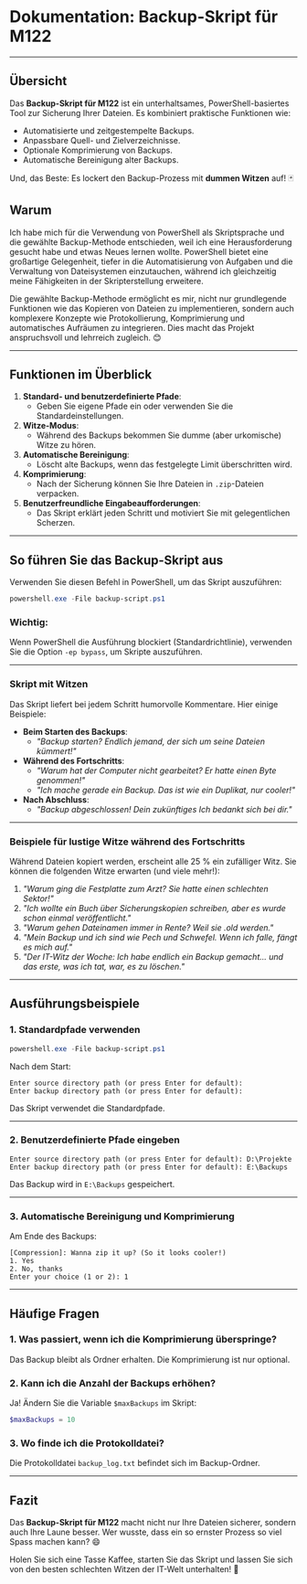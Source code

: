 # Dokumentation: Backup-Skript für M122

---

## Übersicht

Das **Backup-Skript für M122** ist ein unterhaltsames, PowerShell-basiertes Tool zur Sicherung Ihrer Dateien. Es kombiniert praktische Funktionen wie:
- Automatisierte und zeitgestempelte Backups.
- Anpassbare Quell- und Zielverzeichnisse.
- Optionale Komprimierung von Backups.
- Automatische Bereinigung alter Backups.

Und, das Beste: Es lockert den Backup-Prozess mit **dummen Witzen** auf! 🃏
## Warum
Ich habe mich für die Verwendung von PowerShell als Skriptsprache und die gewählte Backup-Methode entschieden, weil ich eine Herausforderung gesucht habe und etwas Neues lernen wollte. PowerShell bietet eine großartige Gelegenheit, tiefer in die Automatisierung von Aufgaben und die Verwaltung von Dateisystemen einzutauchen, während ich gleichzeitig meine Fähigkeiten in der Skripterstellung erweitere. 

Die gewählte Backup-Methode ermöglicht es mir, nicht nur grundlegende Funktionen wie das Kopieren von Dateien zu implementieren, sondern auch komplexere Konzepte wie Protokollierung, Komprimierung und automatisches Aufräumen zu integrieren. Dies macht das Projekt anspruchsvoll und lehrreich zugleich. 😊

---

## Funktionen im Überblick

1. **Standard- und benutzerdefinierte Pfade**:
   - Geben Sie eigene Pfade ein oder verwenden Sie die Standardeinstellungen.
2. **Witze-Modus**:
   - Während des Backups bekommen Sie dumme (aber urkomische) Witze zu hören.
3. **Automatische Bereinigung**:
   - Löscht alte Backups, wenn das festgelegte Limit überschritten wird.
4. **Komprimierung**:
   - Nach der Sicherung können Sie Ihre Dateien in `.zip`-Dateien verpacken.
5. **Benutzerfreundliche Eingabeaufforderungen**:
   - Das Skript erklärt jeden Schritt und motiviert Sie mit gelegentlichen Scherzen.

---

## So führen Sie das Backup-Skript aus

Verwenden Sie diesen Befehl in PowerShell, um das Skript auszuführen:

```powershell
powershell.exe -File backup-script.ps1
```

### Wichtig:
Wenn PowerShell die Ausführung blockiert (Standardrichtlinie), verwenden Sie die Option `-ep bypass`, um Skripte auszuführen.

---

### Skript mit Witzen

Das Skript liefert bei jedem Schritt humorvolle Kommentare. Hier einige Beispiele:

- **Beim Starten des Backups**:
  - *"Backup starten? Endlich jemand, der sich um seine Dateien kümmert!"*
- **Während des Fortschritts**:
  - *"Warum hat der Computer nicht gearbeitet? Er hatte einen Byte genommen!"*
  - *"Ich mache gerade ein Backup. Das ist wie ein Duplikat, nur cooler!"*
- **Nach Abschluss**:
  - *"Backup abgeschlossen! Dein zukünftiges Ich bedankt sich bei dir."*

---

### Beispiele für lustige Witze während des Fortschritts

Während Dateien kopiert werden, erscheint alle 25 % ein zufälliger Witz. Sie können die folgenden Witze erwarten (und viele mehr!):

1. *"Warum ging die Festplatte zum Arzt? Sie hatte einen schlechten Sektor!"*
2. *"Ich wollte ein Buch über Sicherungskopien schreiben, aber es wurde schon einmal veröffentlicht."*
3. *"Warum gehen Dateinamen immer in Rente? Weil sie .old werden."*
4. *"Mein Backup und ich sind wie Pech und Schwefel. Wenn ich falle, fängt es mich auf."*
5. *"Der IT-Witz der Woche: Ich habe endlich ein Backup gemacht... und das erste, was ich tat, war, es zu löschen."*

---

## Ausführungsbeispiele

### 1. Standardpfade verwenden
```powershell
powershell.exe -File backup-script.ps1
```

Nach dem Start:
```text
Enter source directory path (or press Enter for default): 
Enter backup directory path (or press Enter for default): 
```
Das Skript verwendet die Standardpfade.

---

### 2. Benutzerdefinierte Pfade eingeben
```text
Enter source directory path (or press Enter for default): D:\Projekte
Enter backup directory path (or press Enter for default): E:\Backups
```
Das Backup wird in `E:\Backups` gespeichert.

---

### 3. Automatische Bereinigung und Komprimierung
Am Ende des Backups:
```text
[Compression]: Wanna zip it up? (So it looks cooler!)
1. Yes
2. No, thanks
Enter your choice (1 or 2): 1
```

---

## Häufige Fragen

### 1. Was passiert, wenn ich die Komprimierung überspringe?
Das Backup bleibt als Ordner erhalten. Die Komprimierung ist nur optional.

### 2. Kann ich die Anzahl der Backups erhöhen?
Ja! Ändern Sie die Variable `$maxBackups` im Skript:
```powershell
$maxBackups = 10
```

### 3. Wo finde ich die Protokolldatei?
Die Protokolldatei `backup_log.txt` befindet sich im Backup-Ordner.

---

## Fazit

Das **Backup-Skript für M122** macht nicht nur Ihre Dateien sicherer, sondern auch Ihre Laune besser. Wer wusste, dass ein so ernster Prozess so viel Spass machen kann? 😄

Holen Sie sich eine Tasse Kaffee, starten Sie das Skript und lassen Sie sich von den besten schlechten Witzen der IT-Welt unterhalten! 🎉
